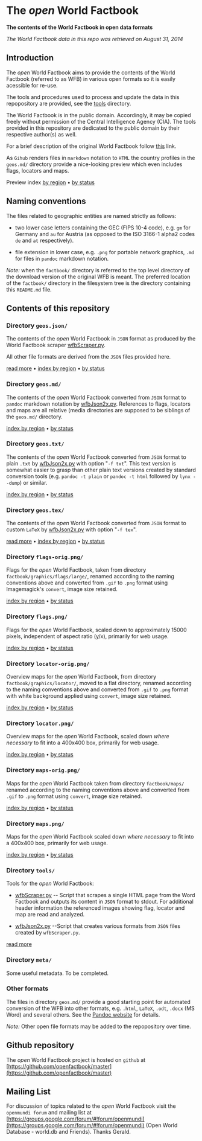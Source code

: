 
# The _open_ World Factbook

**The contents of the World Factbook in open data formats**

_The World Factbook data in this repo was retrieved on August 31, 2014_


## Introduction

The _open_ World Factbook aims to provide the contents of the
World Factbook (referred to as WFB) in various open formats so it is
easily acessible for re-use.

The tools and procedures used to process and update the data in this repopository 
are provided, see the [tools](tools/) directory.

The World Factbook is in the public domain. Accordingly, it may be copied 
freely without permission of the Central Intelligence Agency (CIA). 
The tools provided in this repository are dedicated to the public 
domain by their respective author(s) as well.

For a brief description of the original World Factbook follow
[this](SUMMARY.md) link. 

As ``Gihub`` renders files in ``markdown`` notation to ``HTML`` the country profiles 
in the ``geos.md/`` directory provide a nice-looking preview which even includes
flags, locators and maps.

Preview index [by region](geos.json/00-index-by-region.md)
• [by status](geos.json/00-index.md)


## Naming conventions

The files related to geographic entities are named strictly as follows:

* two lower case letters containing the GEC (FIPS 10-4 code), e.g. ``gm`` for Germany
  and ``au`` for Austria (as opposed to the ISO 3166-1 alpha2 codes
  ``de`` and ``at`` respectively).
      
* file extension in lower case, e.g. ``.png`` for portable network graphics,
  ``.md`` for files in ``pandoc`` markdown notation. 

*Note:* when the ``factbook/`` directory is referred to the top level directory 
of the download version of the original WFB is meant. The preferred location
of the ``factbook/`` directory in the filesystem tree is the directory 
containing this ``README.md`` file.


## Contents of this repository


### Directory ``geos.json/``

The contents of the _open_ World Factbook in ``JSON`` format as produced by 
the World Factbook scraper [wfbScraper.py](tools/wfbScraper.py). 

All other file formats are derived from the ``JSON`` files provided here.

[read more](README-json.md) 
• [index by region](geos.json/00-index-by-region.md)
• [by status](geos.json/00-index.md)


### Directory ``geos.md/``

The contents of the _open_ World Factbook converted from ``JSON`` format 
to ``pandoc`` markdown notation by [wfbJson2x.py](tools/wfbJson2x.py). 
References to flags, locators and maps are all relative (media directories are 
supposed to be siblings of the ``geos.md/`` directory. 

[index by region](geos.md/00-index-by-region.md) • 
[by status](geos.md/00-index.md)


### Directory ``geos.txt/``

The contents of the _open_ World Factbook converted from ``JSON`` format to plain 
``.txt`` by [wfbJson2x.py](tools/wfbJson2x.py) with option "``-f txt``". This text version 
is somewhat easier to grasp than other plain text versions created by 
standard conversion tools (e.g. ``pandoc -t plain`` or
``pandoc -t html`` followed by ``lynx --dump``) or similar.

[index by region](geos.txt/00-index-by-region.md)
• [by status](geos.txt/00-index.md) 


### Directory ``geos.tex/``

The contents of the _open_ World Factbook converted from ``JSON`` format to custom
``LaTeX`` by [wfbJson2x.py](tools/wfbJson2x.py) with option "``-f tex``". 

[read more](README-latex.md) 
• [index by region](geos.tex/00-index-by-region.md)
• [by status](geos.tex/00-index.md)


### Directory ``flags-orig.png/``

Flags for the _open_ World Factbook, taken from directory 
``factbook/graphics/flags/large/``, renamed 
according to the naming conventions above and
converted from ``.gif`` to ``.png`` format using Imagemagick's ``convert``,
image size retained.
 
[index by region](flags-orig.png/00-index-by-region.md) 
• [by status](flags-orig.png/00-index.md) 


### Directory ``flags.png/``

Flags for the _open_ World Factbook, scaled down to approximately 15000 pixels, 
independent of aspect ratio (y/x), primarily for web usage.

[index by region](flags.png/00-index-by-region.md)
• [by status](flags.png/00-index.md) 


### Directory ``locator-orig.png/``

Overview maps for the _open_ World Factbook, from directory 
``factbook/graphics/locator/``, moved to a flat
directory, renamed according to the naming conventions above and 
converted from ``.gif`` to ``.png`` format with white background applied using ``convert``,
image size retained.

[index by region](locator-orig.png/00-index-by-region.md)
• [by status](locator-orig.png/00-index.md) 


### Directory ``locator.png/``

Overview maps for the _open_ World Factbook, scaled down *where necessary* 
to fit into a 400x400 box, primarily for web usage.

[index by region](locator.png/00-index-by-region.md)
• [by status](locator.png/00-index.md)


### Directory ``maps-orig.png/``

Maps for the _open_ World Factbook taken from directory ``factbook/maps/`` 
renamed according to the naming conventions above and converted from 
``.gif`` to ``.png`` format using ``convert``, image size retained.

[index by region](maps-orig.png/00-index-by-region.md)
• [by status](maps-orig.png/00-index.md)


### Directory ``maps.png/``

Maps for the _open_ World Factbook scaled down *where necessary* to fit into 
a 400x400 box, primarily for web usage.

[index by region](maps.png/00-index-by-region.md)
• [by status](maps.png/00-index.md) 


### Directory ``tools/``

Tools for the _open_ World Factbook:  

* [wfbScraper.py](tools/wfbScraper.py) -- Script that scrapes a single HTML page from the 
  Word Factbook and outputs its content in ``JSON`` format to stdout. 
  For additional header information the referenced images showing flag, 
  locator and map are read and analyzed.

* [wfbJson2x.py](tools/wfbJson2x) --Script that creates various formats from ``JSON`` files created by
``wfbScraper.py``. 

[read more](tools/README.md) 


### Directory ``meta/``

Some useful metadata. To be completed.


### Other formats

The files in directory ``geos.md/`` provide a good starting point for automated conversion
of the WFB into other formats, e.g. ``.html``, ``LaTeX``, ``.odt``, ``.docx`` (MS Word) and 
several others. See the [Pandoc website](http://johnmacfarlane.net/pandoc/) for details.

*Note:* Other open file formats may be added to the repopository over time. 


## Github repository

The _open_ World Factbook project is hosted on ``github`` at 
[https://github.com/openfactbook/master](https://github.com/openfactbook/master)


## Mailing List

For discussion of topics related to the _open_ World Factbook visit the ``openmundi forum`` 
and mailing list at [https://groups.google.com/forum/#!forum/openmundi](https://groups.google.com/forum/#!forum/openmundi) 
(Open World Database - world.db and Friends). Thanks Gerald.
